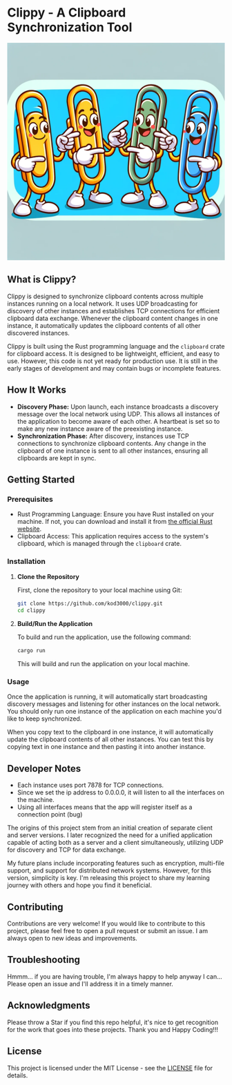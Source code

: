 # Clippy - A Clipboard Synchronization Tool

![clippp.webp](assets/clippp.webp)

## What is Clippy?

Clippy is designed to synchronize clipboard contents across multiple instances running on a local network. It uses UDP broadcasting for discovery of other instances and establishes TCP connections for efficient clipboard data exchange. Whenever the clipboard content changes in one instance, it automatically updates the clipboard contents of all other discovered instances.

Clippy is built using the Rust programming language and the `clipboard` crate for clipboard access. It is designed to be lightweight, efficient, and easy to use.
However, this code is not yet ready for production use. It is still in the early stages of development and may contain bugs or incomplete features.

## How It Works

- **Discovery Phase:** Upon launch, each instance broadcasts a discovery message over the local network using UDP. This allows all instances of the application to become aware of each other. A heartbeat is set so to make any new instance aware of the preexisting instance.
- **Synchronization Phase:** After discovery, instances use TCP connections to synchronize clipboard contents. Any change in the clipboard of one instance is sent to all other instances, ensuring all clipboards are kept in sync.

## Getting Started

### Prerequisites

- Rust Programming Language: Ensure you have Rust installed on your machine. If not, you can download and install it from [the official Rust website](https://www.rust-lang.org/tools/install).
- Clipboard Access: This application requires access to the system's clipboard, which is managed through the `clipboard` crate.

### Installation

1. **Clone the Repository**

   First, clone the repository to your local machine using Git:

   ```sh
   git clone https://github.com/kod3000/clippy.git
   cd clippy
   ```


2. **Build/Run the Application**

   To build and run the application, use the following command:

   ```sh
   cargo run
   ```

   This will build and run the application on your local machine.


### Usage

Once the application is running, it will automatically start broadcasting discovery messages and listening for other instances on the local network.
You should only run one instance of the application on each machine you'd like to keep synchronized.

When you copy text to the clipboard in one instance, it will automatically update the clipboard contents of all other instances. You can test this by copying text in one instance and then pasting it into another instance.


## Developer Notes

- Each instance uses port 7878 for TCP connections.
- Since we set the ip address to 0.0.0.0, it will listen to all the interfaces on the machine.
- Using all interfaces means that the app will register itself as a connection point (bug)

The origins of this project stem from an initial creation of separate client and server versions. 
I later recognized the need for a unified application capable of acting both as a server and a client 
simultaneously, utilizing UDP for discovery and TCP for data exchange.

My future plans include incorporating features such as encryption, multi-file support, and support for distributed network systems. However, for this version, simplicity is key. I'm releasing this project to share my learning journey with others and hope you find it beneficial.

## Contributing

Contributions are very welcome! If you would like to contribute to this project, please feel free to open a pull request or submit an issue. I am always open to new ideas and improvements.


## Troubleshooting

Hmmm... if you are having trouble, I'm always happy to help anyway I can...
Please open an issue and I'll address it in a timely manner.


## Acknowledgments

Please throw a Star if you find this repo helpful, it's nice to get recognition for the work that goes into these projects. Thank you and Happy Coding!!!

## License

This project is licensed under the MIT License - see the [LICENSE](LICENSE) file for details.
